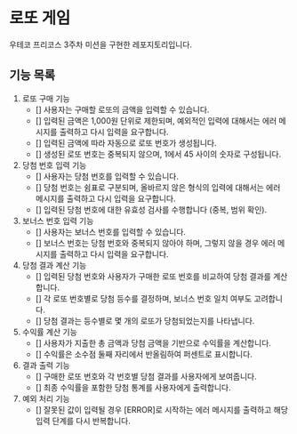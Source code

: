 # 로또 게임

우테코 프리코스 3주차 미션을 구현한 레포지토리입니다.

## 기능 목록
1. 로또 구매 기능
   - [] 사용자는 구매할 로또의 금액을 입력할 수 있습니다.
   - [] 입력된 금액은 1,000원 단위로 제한되며, 예외적인 입력에 대해서는 에러 메시지를 출력하고 다시 입력을 요구합니다.
   - [] 입력된 금액에 따라 자동으로 로또 번호가 생성됩니다.
   - [] 생성된 로또 번호는 중복되지 않으며, 1에서 45 사이의 숫자로 구성됩니다.
2. 당첨 번호 입력 기능
   - [] 사용자는 당첨 번호를 입력할 수 있습니다.
   - [] 당첨 번호는 쉼표로 구분되며, 올바르지 않은 형식의 입력에 대해서는 에러 메시지를 출력하고 다시 입력을 요구합니다.
   - [] 입력된 당첨 번호에 대한 유효성 검사를 수행합니다 (중복, 범위 확인).
3. 보너스 번호 입력 기능
   - [] 사용자는 보너스 번호를 입력할 수 있습니다.
   - [] 보너스 번호는 당첨 번호와 중복되지 않아야 하며, 그렇지 않을 경우 에러 메시지를 출력하고 다시 입력을 요구합니다.
4. 당첨 결과 계산 기능
   - [] 입력된 당첨 번호와 사용자가 구매한 로또 번호를 비교하여 당첨 결과를 계산합니다.
   - [] 각 로또 번호별로 당첨 등수를 결정하며, 보너스 번호 일치 여부도 고려합니다.
   - [] 당첨 결과는 등수별로 몇 개의 로또가 당첨되었는지를 나타냅니다.
5. 수익률 계산 기능
   - [] 사용자가 지출한 총 금액과 당첨 금액을 기반으로 수익률을 계산합니다.
   - [] 수익률은 소수점 둘째 자리에서 반올림하여 퍼센트로 표시합니다.
6. 결과 출력 기능
   - [] 구매한 로또 번호와 각 번호별 당첨 결과를 사용자에게 보여줍니다.
   - [] 최종 수익률을 포함한 당첨 통계를 사용자에게 출력합니다.
7. 예외 처리 기능
   - [] 잘못된 값이 입력될 경우 [ERROR]로 시작하는 에러 메시지를 출력하고 해당 입력 단계를 다시 반복합니다.